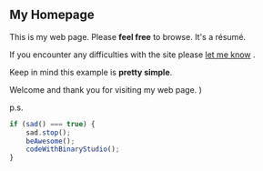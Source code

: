 ## My Homepage

This is my web page. Please **feel free** to browse. It's a résumé.

If you encounter any difficulties with the site please [let me know](https://www.facebook.com/serega.novikoff/ "Here's the Link to My Facebook")  . 

Keep in mind this example is **pretty simple**.

Welcome and thank you for visiting my web page. )

p.s.
```javascript
if (sad() === true) {
	sad.stop();
	beAwesome();
	codeWithBinaryStudio();
}
```
